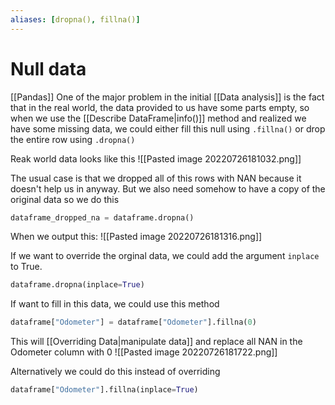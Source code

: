 ```yaml
---
aliases: [dropna(), fillna()]
---
```

# Null data
[[Pandas]] One of the major problem in the initial [[Data analysis]] is the fact that in the real world, the data provided to us have some parts empty, so  when we use the [[Describe DataFrame|info()]] method and realized we have some missing data, we could either fill this null using `.fillna()`
or drop the entire row using `.dropna()`

Reak world data looks like this
![[Pasted image 20220726181032.png]]

The usual case is that we dropped all of this rows with NAN because it doesn't help us in anyway. But we also need somehow to have a copy of the original data so we do this
```python
dataframe_dropped_na = dataframe.dropna()
```
 
 When we output this:
![[Pasted image 20220726181316.png]]


If we want to override the orginal data, we could add the argument `inplace` to True.
```python
dataframe.dropna(inplace=True)
```

If want to fill in this data, we could use this method
```python
dataframe["Odometer"] = dataframe["Odometer"].fillna(0)
```

This will [[Overriding Data|manipulate data]] and replace all NAN in the Odometer column with 0
![[Pasted image 20220726181722.png]]

Alternatively we could do this instead of overriding
```python
dataframe["Odometer"].fillna(inplace=True)
```



